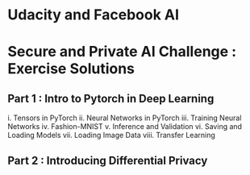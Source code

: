 # Udacity and Facebook AI
# Secure and Private AI Challenge : Exercise Solutions

## Part 1 : Intro to Pytorch in Deep Learning

i. Tensors in PyTorch
ii. Neural Networks in PyTorch
iii. Training Neural Networks
iv. Fashion-MNIST
v. Inference and Validation
vi. Saving and Loading Models
vii. Loading Image Data
viii. Transfer Learning

## Part 2 : Introducing Differential Privacy
